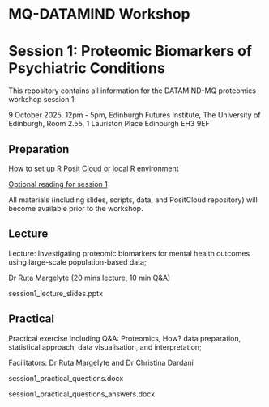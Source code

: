 # MQ-DATAMIND Workshop
# Session 1: Proteomic Biomarkers of Psychiatric Conditions

This repository contains all information for the DATAMIND-MQ proteomics workshop session 1.

9 October 2025, 12pm - 5pm,
Edinburgh Futures Institute, The University of Edinburgh, Room 2.55, 1 Lauriston Place Edinburgh EH3 9EF



## Preparation

[How to set up R Posit Cloud or local R environment](prep_session1_PositCloud_R.docx)
  
[Optional reading for session 1](prep_session1_reading.docx)

All materials (including slides, scripts, data, and PositCloud repository) will become available prior to the workshop.


## Lecture

Lecture: Investigating proteomic biomarkers for mental health outcomes using large-scale population-based data; 

Dr Ruta Margelyte (20 mins lecture, 10 min Q&A)

session1_lecture_slides.pptx

## Practical

Practical exercise including Q&A: Proteomics, How? data preparation, statistical approach, data visualisation, and interpretation; 

Facilitators: Dr Ruta Margelyte and Dr Christina Dardani

session1_practical_questions.docx

session1_practical_questions_answers.docx



